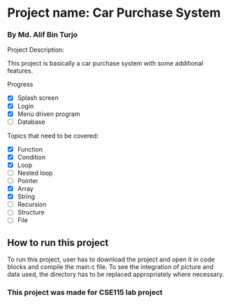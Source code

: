 

[comment]: <> (# CSE115L-8-car-purchase-2221876642)

# Project name: Car Purchase System
<h3> By Md. Alif Bin Turjo
</h3>

<p>Project Description:</p> This project is basically a car purchase system with some additional features.


Progress
- [x] Splash screen
- [x] Login
- [x] Menu driven program                              
- [ ] Database

Topics that need to be covered:
- [x] Function
- [x] Condition
- [x] Loop
- [ ] Nested loop
- [ ] Pointer
- [x] Array
- [x] String
- [ ] Recursion
- [ ] Structure
- [ ] File
<h2>How to run this project</h2>
To run this project, user has to download the project and open it in code blocks and compile the main.c file. To see the integration of picture and data used, the directory has to be replaced appropriately where necessary. 

<h3>This project was made for CSE115 lab project</h3>

